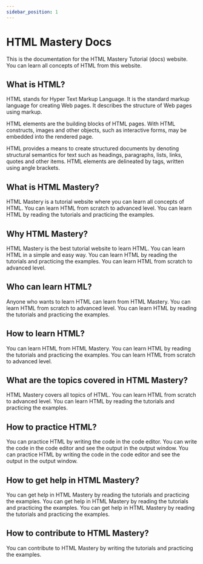 ```yaml
---
sidebar_position: 1
---
```


# HTML Mastery Docs

This is the documentation for the HTML Mastery Tutorial (docs) website. You can learn all concepts of HTML from this website.

## What is HTML?

HTML stands for Hyper Text Markup Language. It is the standard markup language for creating Web pages. It describes the structure of Web pages using markup.

HTML elements are the building blocks of HTML pages. With HTML constructs, images and other objects, such as interactive forms, may be embedded into the rendered page.

HTML provides a means to create structured documents by denoting structural semantics for text such as headings, paragraphs, lists, links, quotes and other items. HTML elements are delineated by tags, written using angle brackets.

## What is HTML Mastery?

HTML Mastery is a tutorial website where you can learn all concepts of HTML. You can learn HTML from scratch to advanced level. You can learn HTML by reading the tutorials and practicing the examples.

## Why HTML Mastery?

HTML Mastery is the best tutorial website to learn HTML. You can learn HTML in a simple and easy way. You can learn HTML by reading the tutorials and practicing the examples. You can learn HTML from scratch to advanced level.

## Who can learn HTML?

Anyone who wants to learn HTML can learn from HTML Mastery. You can learn HTML from scratch to advanced level. You can learn HTML by reading the tutorials and practicing the examples.

## How to learn HTML?

You can learn HTML from HTML Mastery. You can learn HTML by reading the tutorials and practicing the examples. You can learn HTML from scratch to advanced level.

## What are the topics covered in HTML Mastery?

HTML Mastery covers all topics of HTML. You can learn HTML from scratch to advanced level. You can learn HTML by reading the tutorials and practicing the examples.

## How to practice HTML?

You can practice HTML by writing the code in the code editor. You can write the code in the code editor and see the output in the output window. You can practice HTML by writing the code in the code editor and see the output in the output window.

## How to get help in HTML Mastery?

You can get help in HTML Mastery by reading the tutorials and practicing the examples. You can get help in HTML Mastery by reading the tutorials and practicing the examples. You can get help in HTML Mastery by reading the tutorials and practicing the examples.

## How to contribute to HTML Mastery?

You can contribute to HTML Mastery by writing the tutorials and practicing the examples.